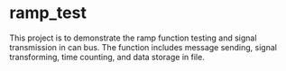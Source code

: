 # ramp_test
This project is to demonstrate the ramp function testing and signal transmission in can bus.
The function includes message sending, signal transforming, time counting, and data storage in file.

